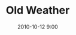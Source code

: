 ---
layout:       project
title:        Old Weather
date:         2010-10-12 9:00
description:  Our weather's past, the climate's future
excerpt: |
              Transcribing log books to contribute climate model projections and improve a database of weather extremes.
              First project in the alliance with <a href='https://www.zooniverse.org/'>Zooniverse</a>.
type:         angle-double-right
by:           [Vizzuality]
link:         http://www.oldweather.org/
path:         oldweather
image:        true
technologies: []
published:    false
---